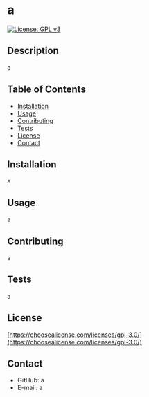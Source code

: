 
  # a  
  [![License: GPL v3](https://img.shields.io/badge/License-GPLv3-blue.svg)](https://www.gnu.org/licenses/gpl-3.0)  

  ## Description
  a

  ## Table of Contents
  * [Installation](#installation)
  * [Usage](#usage)
  * [Contributing](#contribution)
  * [Tests](#test)
  * [License](#license)
  * [Contact](#contact)

  ## Installation
  a

  ## Usage
  a

  ## Contributing
  a

  ## Tests
  a

  ## License
  [https://choosealicense.com/licenses/gpl-3.0/](https://choosealicense.com/licenses/gpl-3.0/)
  

  ## Contact
  * GitHub: a
  * E-mail: a
  